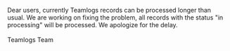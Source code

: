 Dear users, currently Teamlogs records can be processed longer than usual. We are working on fixing the problem, all records with the status "in processing" will be processed. We apologize for the delay.
<br><br>
Teamlogs Team